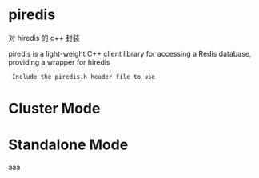 # piredis

对 hiredis 的 c++ 封装


piredis is a light-weight C++ client library for accessing a Redis database, providing a wrapper for hiredis

` Include the piredis.h header file to use`

# Cluster Mode

# Standalone Mode

aaa
